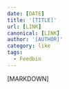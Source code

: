 ```yaml
---
date: [DATE]
title: '[TITLE]'
url: [LINK]
canonical: [LINK]
author: '[AUTHOR]'
category: like
tags:
  - Feedbin
---
```


<!-- @format -->

[MARKDOWN]

